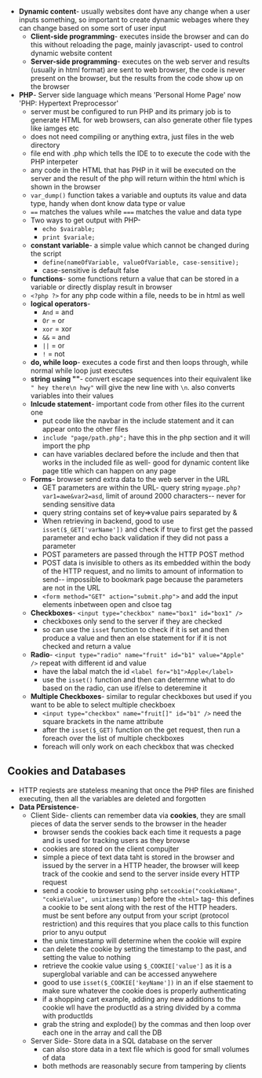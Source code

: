 -   **Dynamic content**- usually websites dont have any change when a user inputs something, so important to create dynamic webages where they can change based on some sort of user input
    -   **Client-side programming**- executes inside the browser and can do this without reloading the page, mainly javascript- used to control dynamic website content
    -   **Server-side programming**- executes on the web server and results (usually in html format) are sent to web browser, the code is never present on the browser, but the results from the code show up on the browser
-   **PHP**- Server side language which means 'Personal Home Page' now 'PHP: Hypertext Preprocessor'
    -   server must be configured to run PHP and its primary job is to generate HTML for web browsers, can also generate other file types like iamges etc
    -   does not need compiling or anything extra, just files in the web directory
    -   file end with .php which tells the IDE to to execute the code with the PHP interpeter
    -   any code in the HTML that has PHP in it will be executed on the server and the result of the php will return within the html which is shown in the browser
    -   `var_dump()` function takes a variable and ouptuts its value and data type, handy when dont know data type or value
    -   `==` matches the values while `===` matches the value and data type
    -   Two ways to get output with PHP-
        -   `echo $vairable;`
        -   `print $variale;`
    -   **constant variable**- a simple value which cannot be changed during the script
        -   `define(nameOfVariable, valueOfVariable, case-sensitive);`
        -   case-sensitive is default false
    -   **functions**- some functions return a value that can be stored in a variable or directly display result in browser
    -   `<?php ?>` for any php code within a file, needs to be in html as well
    -   **logical operators**-
        -   `And` = and
        -   `Or` = or
        -   `xor` = xor
        -   `&&` = and
        -   `||` = or
        -   `!` = not
    -   **do, while loop**- executes a code first and then loops through, while normal while loop just executes
    -   **string using ""**- convert escape sequences into their equivalent like `" hey there\n hwy"` will give the new line with `\n`. also converts variables into their values
    -   **Inlcude statement**- important code from other files ito the current one
        -   put code like the navbar in the include statement and it can appear onto the other files
        -   `include "page/path.php";` have this in the php section and it will import the php
        -   can have variables declared before the include and then that works in the included file as well- good for dynamic content like page title which can happen on any page
    -   **Forms**- browser send extra data to the web server in the URL
        -   GET parameters are within the URL- query string `mypage.php?var1=awe&var2=asd`, limit of around 2000 characters-- never for sending sensitive data
        -   query string contains set of key=>value pairs separated by &
        -   When retrieving in backend, good to use `isset($_GET['varName'])` and check if true to first get the passed parameter and echo back validation if they did not pass a parameter
        -   POST parameters are passed through the HTTP POST method
        -   POST data is invisible to others as its embedded within the body of the HTTP request, and no limits to amount of information to send-- impossible to bookmark page because the parameters are not in the URL
        -   `<form method="GET" action="submit.php">` and add the input elements inbetween open and clsoe tag
	- **Checkboxes**- `<input type="checkbox" name="box1" id="box1" />`
		- checkboxes only send to the server if they are checked
		- so can use the `isset` function to check if it is set and then produce a value and then an else statement for if it is not checked and return a value
	- **Radio**- `<input type="radio" name="fruit" id="b1" value="Apple" />` repeat with different id and value
		- have the labal match the id `<label for="b1">Apple</label>`
		- use the `isset()` function and then can determne what to do based on the radio, can use if/else to deteremine it
	- **Multiple Checkboxes**- similar to regular checkboxes but used if you want to be able to select multiple checkboex
		- `<input type="checkbox" name="fruit[]" id="b1" />` need the square brackets in the name attribute
		- after the `isset($_GET)` function on the get request, then run a foreach over the list of multiple checkboxes
		- foreach will only work on each checkbox that was checked
## Cookies and Databases
- HTTP reqiests are stateless meaning that once the PHP files are finished executing, then all the variables are deleted and forgotten
- **Data PErsistence**-
	- Client Side- clients can remember data via **cookies**, they are small pieces of data the server sends to the browser in the header
		- browser sends the cookies back each time it requests a page and is used for tracking users as they browse
		- cookies are stored on the client compujter
		- simple a piece of text data taht is stored in the browser and issued by the server in a HTTP header, the browser will keep track of the cookie and send to the server inside every HTTP request
		- send a cookie to browser using php `setcookie("cookieName", "cokieValue", unixtimestamp)` before the `<html>` tag- this defines a cookie to be sent along with the rest of the HTTP headers. must be sent before any output from your script (protocol restriction) and this requires that you place calls to this function prior to anyu output
		- the unix timestamp will determine when the cookie will expire
		- can delete the cookie by setting the timestamp to the past, and setting the value to nothing
		- retrieve the cookie value using `$_COOKIE['value']` as it is a superglobal variable and can be accessed anywehere
		- good to use `isset($_COOKIE['keyName'])` in an if else staement to make sure whatever the cookie does is properly authenticating
		- if a shopping cart example, adding any new additions to the cookie wll have the productId as a string divided by a comma with productIds
		- grab the string and explode() by the commas and then loop over each one in the array and call the DB
	- Server Side- Store data in a SQL database on the server
		- can also store data in a text file which is good for small volumes of data
		- both methods are reasonably secure from tampering by clients